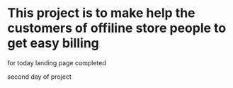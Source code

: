 # This project is to make help the customers of offiline store people to get easy billing


for today landing page completed

second day of project
